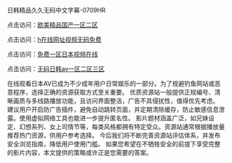 日韩精品久久无码中文字幕-0709HR

点击访问：<a href="https://heiliaoxwd5i8.pages.dev">欧美精品国产一区二区</a>

点击访问：<a href="https://heiliaoga6s9v.pages.dev">h在线网址视频无码免费</a>

点击访问：<a href="https://heiliaoow5kzm.pages.dev">免费一区日本视频在线</a>

点击访问：<a href="https://heiliaoe8ajia.pages.dev">无码日韩av一区二区三区</a>


在线观看日本AV已成为不少成年用户日常娱乐的一部分。为了规避钓鱼网站或恶意程序，选择正确的资源获取方式至关重要。
优质资源站一般提供正规编号、清晰画质与多线路播放功能，且访问界面整洁，广告不具侵扰性，值得优先考虑。
建议用户开启防广告插件，避免自动跳转页面，并定期清除缓存，防止敏感信息泄露。使用虚拟网络工具也能进一步提升匿名性。
影片题材涵盖广泛，如兄妹设定、幻想系列、女上司情节等，每类风格都拥有特定受众。资源站通常根据播放量推荐热门资源，供用户参考选择。
今后我们将不断完善资源站评估体系，并发布安全浏览指南，降低用户使用门槛。
如果您希望在不牺牲安全的前提下享受完整的影片内容，本文提供的策略或许正是您需要的答案。

<span style="display:none;">[Canonical link]( https://github.com/vp20250709/452522 ）</span>
